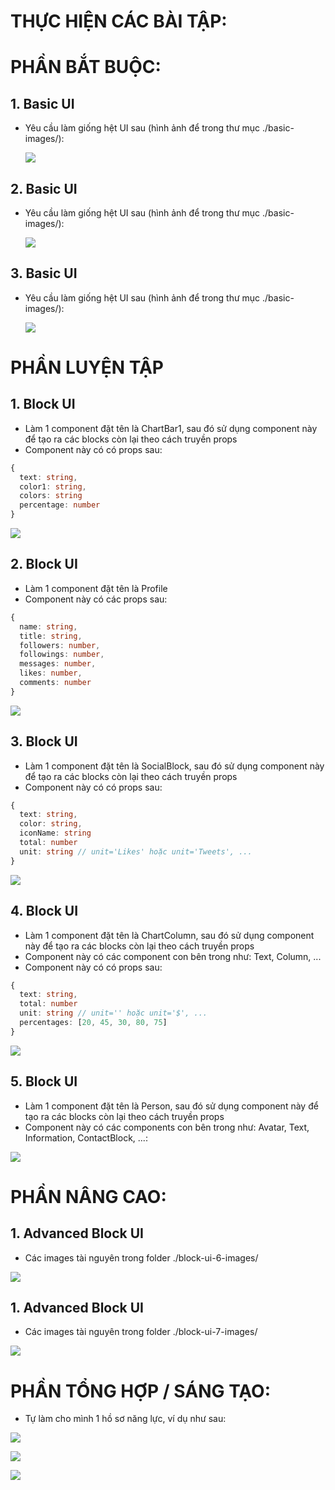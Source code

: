 # THỰC HIỆN CÁC BÀI TẬP:

# PHẦN BẮT BUỘC:

## 1. Basic UI

- Yêu cầu làm giống hệt UI sau (hình ảnh để trong thư mục ./basic-images/):

  ![](https://github.com/ngothanhtung/reactjs-tutorials/blob/master/3-Homeworks/Session02/basic-1.jpg?raw=true)

## 2. Basic UI

- Yêu cầu làm giống hệt UI sau (hình ảnh để trong thư mục ./basic-images/):

  ![](https://github.com/ngothanhtung/reactjs-tutorials/blob/master/3-Homeworks/Session02/basic-2.jpg?raw=true)

## 3. Basic UI

- Yêu cầu làm giống hệt UI sau (hình ảnh để trong thư mục ./basic-images/):

  ![](https://github.com/ngothanhtung/reactjs-tutorials/blob/master/3-Homeworks/Session02/basic-3.jpg?raw=true)

# PHẦN LUYỆN TẬP

## 1. Block UI

- Làm 1 component đặt tên là ChartBar1, sau đó sử dụng component này để tạo ra các blocks còn lại theo cách truyền props
- Component này có có props sau:

```ts
{
  text: string,
  color1: string,
  colors: string
  percentage: number
}
```

![](https://github.com/ngothanhtung/reactjs-tutorials/blob/master/3-Homeworks/Session02/block-ui-1.jpg?raw=true)

## 2. Block UI

- Làm 1 component đặt tên là Profile
- Component này có các props sau:

```ts
{
  name: string,
  title: string,
  followers: number,
  followings: number,
  messages: number,
  likes: number,
  comments: number
}
```

![](https://github.com/ngothanhtung/reactjs-tutorials/blob/master/3-Homeworks/Session02/block-ui-2.jpg?raw=true)

## 3. Block UI

- Làm 1 component đặt tên là SocialBlock, sau đó sử dụng component này để tạo ra các blocks còn lại theo cách truyền props
- Component này có có props sau:

```ts
{
  text: string,
  color: string,
  iconName: string
  total: number
  unit: string // unit='Likes' hoặc unit='Tweets', ...
}
```

![](https://github.com/ngothanhtung/reactjs-tutorials/blob/master/3-Homeworks/Session02/block-ui-3.jpg?raw=true)

## 4. Block UI

- Làm 1 component đặt tên là ChartColumn, sau đó sử dụng component này để tạo ra các blocks còn lại theo cách truyền props
- Component này có các component con bên trong như: Text, Column, ...
- Component này có có props sau:

```ts
{
  text: string,
  total: number
  unit: string // unit='' hoặc unit='$', ...
  percentages: [20, 45, 30, 80, 75]
}
```

![](https://github.com/ngothanhtung/reactjs-tutorials/blob/master/3-Homeworks/Session02/block-ui-4.jpg?raw=true)

## 5. Block UI

- Làm 1 component đặt tên là Person, sau đó sử dụng component này để tạo ra các blocks còn lại theo cách truyền props
- Component này có các components con bên trong như: Avatar, Text, Information, ContactBlock, ...:

![](https://github.com/ngothanhtung/reactjs-tutorials/blob/master/3-Homeworks/Session02/block-ui-5.jpg?raw=true)

# PHẦN NÂNG CAO:

## 1. Advanced Block UI

- Các images tài nguyên trong folder ./block-ui-6-images/

![](https://github.com/ngothanhtung/reactjs-tutorials/blob/master/3-Homeworks/Session02/block-ui-6.jpg?raw=true)

## 1. Advanced Block UI

- Các images tài nguyên trong folder ./block-ui-7-images/

![](https://github.com/ngothanhtung/reactjs-tutorials/blob/master/3-Homeworks/Session02/block-ui-7.jpg?raw=true)

# PHẦN TỔNG HỢP / SÁNG TẠO:

- Tự làm cho mình 1 hồ sơ năng lực, ví dụ như sau:

![](https://github.com/ngothanhtung/reactjs-tutorials/blob/master/3-Homeworks/Session02/resume-1.png?raw=true)

![](https://github.com/ngothanhtung/reactjs-tutorials/blob/master/3-Homeworks/Session02/resume-2.jpg?raw=true)

![](https://github.com/ngothanhtung/reactjs-tutorials/blob/master/3-Homeworks/Session02/resume-3.jpg?raw=true)
